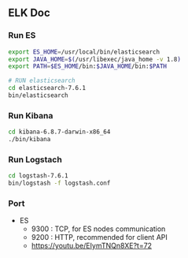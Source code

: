 ## ELK Doc

### Run ES
```bash
export ES_HOME=/usr/local/bin/elasticsearch
export JAVA_HOME=$(/usr/libexec/java_home -v 1.8)
export PATH=$ES_HOME/bin:$JAVA_HOME/bin:$PATH

# RUN elasticsearch
cd elasticsearch-7.6.1
bin/elasticsearch
```

### Run Kibana
```bash
cd kibana-6.8.7-darwin-x86_64
./bin/kibana 
```

### Run Logstach
```bash
cd logstash-7.6.1
bin/logstash -f logstash.conf
```

### Port
- ES
	- 9300 : TCP, for ES nodes communication
	- 9200 : HTTP, recommended for client API
	- https://youtu.be/EIymTNQn8XE?t=72